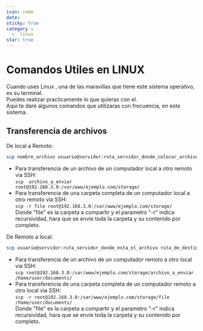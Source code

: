 ```yaml
---
icon: code
date: 
sticky: true
category :
  -  linux
star: true
---
```

# Comandos Utiles en LINUX
Cuando uses Linux , una de las maravillas que tiene este sistema operativo, es su terminal.  
Puedes realizar practicamente lo que quieras con el.  
Aqui te daré algunos comandos que utilizaras con frecuencia, en este sistema.

## Transferencia de archivos  
De local a Remoto:
```sh
scp nombre_archivo usuario@servidor:ruta_servidor_donde_colocar_archivo
```
+ Para transferencia de un archivo de un computador local a otro remoto via SSH:<br>
`scp  archivo_a_enviar root@192.168.3.0:/var/www/ejemplo.com/storage/`  
+ Para transferencia de una carpeta completa de un computador local a otro remoto via SSH:<br>
`scp -r file root@192.168.3.0:/var/www/ejemplo.com/storage/`  
Donde "file" es la carpeta a compartir y el parametro "-r" indica recursividad, hara que se envie toda la carpeta y su contenido por completo.  

De Remoto a local:  
```sh
scp usuario@servidor:ruta_servidor_donde_esta_el_archivo ruta_de_destino_local 
```
+ Para transferencia de un archivo de un computador remoto a otro local via SSH:<br>
`scp root@192.168.3.0:/var/www/ejemplo.com/storage/archivo_a_enviar /home/user/documents/`  
+ Para transferencia de una carpeta completa de un computador remoto a otro local via SSH:<br>
`scp -r root@192.168.3.0:/var/www/ejemplo.com/storage/file /home/user/documents/`  
Donde "file" es la carpeta a compartir y el parametro "-r" indica recursividad, hara que se envie toda la carpeta y su contenido por completo.